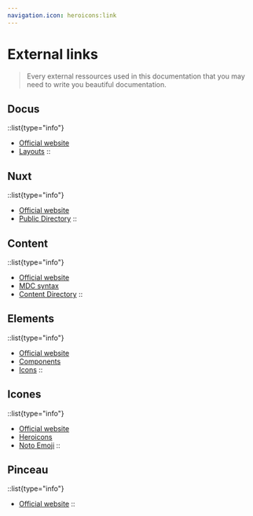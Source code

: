 ```yaml
---
navigation.icon: heroicons:link
---
```


# External links

> Every external ressources used in this documentation that you may need to write you beautiful documentation.

## Docus

::list{type="info"}
- [Official website](https://docus.dev/)
- [Layouts](https://docus.dev/api/layouts)
::

## Nuxt

::list{type="info"}
- [Official website](https://nuxt.com)
- [Public Directory](https://nuxt.com/docs/getting-started/assets#public-directory)
::

## Content

::list{type="info"}
- [Official website](https://content.nuxtjs.org)
- [MDC syntax](https://content.nuxtjs.org/guide/writing/mdc)
- [Content Directory](https://content.nuxtjs.org/guide/writing/content-directory)
::

## Elements

::list{type="info"}
- [Official website](https://elements.nuxt.space)
- [Components](https://elements.nuxt.space/globals/alert)
- [Icons](https://elements.nuxt.space/integrations/icon)
::

## Icones

::list{type="info"}
- [Official website](https://icones.js.org)
- [Heroicons](https://icones.js.org/collection/heroicons)
- [Noto Emoji](https://icones.js.org/collection/noto)
::


## Pinceau

::list{type="info"}
- [Official website](https://pinceau.dev/)
::
